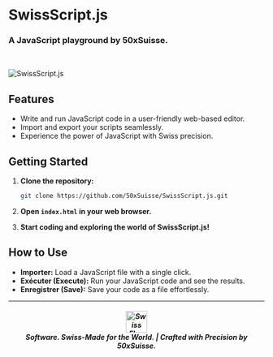 # SwissScript.js
### A JavaScript playground by 50xSuisse.
<br>

![SwissScript.js](https://i.imgur.com/08YaakQ.png)

## Features

- Write and run JavaScript code in a user-friendly web-based editor.
- Import and export your scripts seamlessly.
- Experience the power of JavaScript with Swiss precision.

## Getting Started

1. **Clone the repository:**

   ```bash
   git clone https://github.com/50xSuisse/SwissScript.js.git
   ```

2. **Open `index.html` in your web browser.**

3. **Start coding and exploring the world of SwissScript.js!**

## How to Use

- **Importer:** Load a JavaScript file with a single click.
- **Exécuter (Execute):** Run your JavaScript code and see the results.
- **Enregistrer (Save):** Save your code as a file effortlessly.

---

<h5 align="center">
  <img src="https://upload.wikimedia.org/wikipedia/commons/c/c8/Twemoji12_1f1e8-1f1ed.svg" alt="Swiss Flag" width="42.8px" height="auto">
  <br>
  Software. Swiss-Made for the World. | Crafted with Precision by 50xSuisse.
</h5>
